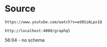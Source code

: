 # Source

`https://www.youtube.com/watch?v=ed8SzALpx1Q`

`http://localhost:4000/graphql`

56:04 - no schema
